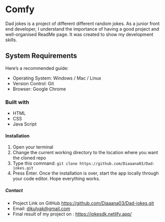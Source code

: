 # Comfy

Dad jokes is a project of different different random jokes. As a junior front end developer, I understand the importance of having a good project and well-organised ReadMe page. It was created to show my development skills.

## System Requirements

Here’s a recommended guide:

- Operating System: Windows / Mac / Linux
- Version Control: Git
- Browser: Google Chrome

### Built with

- HTML
- CSS
- Java Script

#### Installation

1.  Open your terminal
2.  Change the current working directory to the location where you want the cloned repo
3.  Type this command: `git clone https://github.com/Diaaana03/Dad-jokes.git`
4.  Press Enter.
    Once the installation is over, start the app locally through your code editor.
    Hope everything works.

##### Contact

- Project Link on GitHub https://github.com/Diaaana03/Dad-jokes.git
- Email: dikulyak@gmail.com
- Final result of my project on : https://jokesdk.netlify.app/
